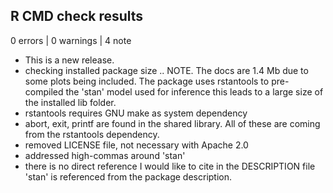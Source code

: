 ## R CMD check results

0 errors | 0 warnings | 4 note

* This is a new release.
* checking installed package size .. NOTE. The docs are 1.4 Mb due to some 
plots being included. The package uses rstantools to pre-compiled the 'stan'
model used for inference this leads to a large size of the installed lib
folder.
* rstantools requires GNU make as system dependency
* abort, exit, printf are found in the shared library. All of these are coming
from the rstantools dependency.
* removed LICENSE file, not necessary with Apache 2.0
* addressed high-commas around 'stan'
* there is no direct reference I would like to cite in the DESCRIPTION file
'stan' is referenced from the package description.
